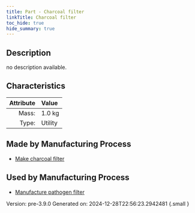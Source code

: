 ```yaml
---
title: Part - Charcoal filter
linkTitle: Charcoal filter
toc_hide: true
hide_summary: true
---
```


## Description
no description available.

## Characteristics

| Attribute      | Value |
|--------:|:------|
|Mass:|1.0 kg|
|Type:|Utility|

## Made by Manufacturing Process

- [Make charcoal filter](/docs/definitions/process/make-charcoal-filter)

## Used by Manufacturing Process

- [Manufacture pathogen filter](/docs/definitions/process/manufacture-pathogen-filter)


Version: pre-3.9.0 Generated on: 2024-12-28T22:56:23.2942481
{.small }

